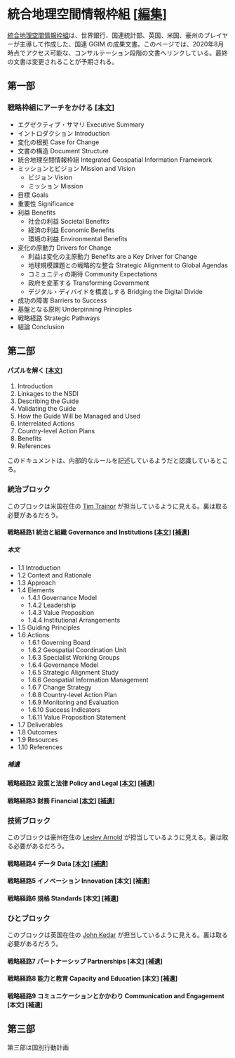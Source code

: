 # 統合地理空間情報枠組 [[編集](https://github.com/hfu/igif/edit/gh-pages/index.md)]
[統合地理空間情報枠組](https://ggim.un.org/IGIF/)は、世界銀行、国連統計部、英国、米国、豪州のプレイヤーが主導して作成した、国連 GGIM の成果文書。このページでは、2020年8月時点でアクセス可能な、コンサルテーション段階の文書へリンクしている。最終の文書は変更されることが予期される。

## 第一部
### 戦略枠組にアーチをかける [[本文](https://ggim.un.org/meetings/GGIM-committee/8th-Session/documents/Part%201-IGIF-Overarching-Strategic-Framework-24July2018.pdf)]
- エグゼクティブ・サマリ Executive Summary
- イントロダクション Introduction
- 変化の根拠 Case for Change
- 文書の構造 Document Structure
- 統合地理空間情報枠組 Integrated Geospatial Information Framework
- ミッションとビジョン Mission and Vision
  - ビジョン Vision
  - ミッション Mission
- 目標 Goals
- 重要性 Significance
- 利益 Benefits
  - 社会の利益 Societal Benefits
  - 経済の利益 Economic Benefits
  - 環境の利益 Environmental Benefits
- 変化の原動力 Drivers for Change
  - 利益は変化の主原動力 Benefits are a Key Driver for Change
  - 地球規模課題との戦略的な整合 Strategic Alignment to Global Agendas
  - コミュニティの期待 Community Expectations
  - 政府を変革する Transforming Government
  - デジタル・ディバイドを橋渡しする Bridging the Digital Divide
- 成功の障害 Barriers to Success
- 基盤となる原則 Underpinning Principles
- 戦略経路 Strategic Pathways
- 結論 Conclusion

## 第二部
#### パズルを解く [[本文](https://ggim.un.org/IGIF/documents/Solving%20the%20Puzzle%2013Dec2019%20GLOBAL%20CONSULTATION.pdf)]
1. Introduction
2. Linkages to the NSDI
3. Describing the Guide
4. Validating the Guide
5. How the Guide Will be Managed and Used
6. Interrelated Actions
7. Country-level Action Plans
8. Benefits
9. References

このドキュメントは、内部的なルールを記述しているようだと認識しているところ。

### 統治ブロック
このブロックは米国在住の [Tim Trainor](https://www.unggim6hlf.org/unggim6hlf/contenttabs/?ctid=3103#download-45985) が担当しているように見える。裏は取る必要があるだろう。
#### 戦略経路1 統治と組織 Governance and Institutions [[本文](https://ggim.un.org/IGIF/documents/SP1%20-%20Governance%20and%20Institutions%2013Dec2019%20GLOBAL%20CONSULTATION.pdf)] [[補遺](https://ggim.un.org/IGIF/documents/SP1%20-%20Appendices%2013Dec2019%20GLOBAL%20CONSULTATION.pdf)]
##### 本文
- 1.1 Introduction
- 1.2 Context and Rationale
- 1.3 Approach
- 1.4 Elements
  - 1.4.1 Governance Model
  - 1.4.2 Leadership
  - 1.4.3 Value Proposition
  - 1.4.4 Institutional Arrangements
- 1.5 Guiding Principles
- 1.6 Actions
  - 1.6.1 Governing Board
  - 1.6.2 Geospatial Coordination Unit
  - 1.6.3 Specialist Working Groups
  - 1.6.4 Governance Model
  - 1.6.5 Strategic Alignment Study
  - 1.6.6 Geospatial Information Management
  - 1.6.7 Change Strategy
  - 1.6.8 Country-level Action Plan
  - 1.6.9 Monitoring and Evaluation
  - 1.6.10 Success Indicators
  - 1.6.11 Value Proposition Statement
- 1.7 Deliverables
- 1.8 Outcomes
- 1.9 Resources
- 1.10 References

##### 補遺

#### 戦略経路2 政策と法律 Policy and Legal [[本文](https://ggim.un.org/IGIF/documents/SP2-Policy-and-Legal-23Feb2020-GLOBAL-CONSULTATION.pdf)] [[補遺](https://ggim.un.org/IGIF/documents/SP2-%20Appendices-23Feb2020-GLOBAL-CONSULTATION.pdf)]
#### 戦略経路3 財務 Financial [[本文](https://ggim.un.org/IGIF/documents/SP3-Financial-19Jun2020-GLOBAL-CONSULTATION.pdf)] [[補遺](https://ggim.un.org/IGIF/documents/SP3-Appendices-19Jun2020-GLOBAL-CONSULTATION.pdf)]
### 技術ブロック
このブロックは豪州在住の [Lesley Arnold](https://www.unggim6hlf.org/unggim6hlf/contenttabs/?ctid=3103#download-45986) が担当しているように見える。裏は取る必要があるだろう。
#### 戦略経路4 データ Data [[本文](https://ggim.un.org/IGIF/documents/SP4-Data_10Jan2020_GLOBAL_CONSULTATION.pdf)] [[補遺](https://ggim.un.org/IGIF/documents/SP4-Appendices-26Feb2020-GLOBAL-CONSULTATION.pdf)]
#### 戦略経路5 イノベーション Innovation [本文] [補遺]
#### 戦略経路6 規格 Standards [本文] [補遺]
### ひとブロック
このブロックは英国在住の [John Kedar](https://www.unggim6hlf.org/unggim6hlf/contenttabs/?ctid=3103#download-45987) が担当しているように見える。裏は取る必要があるだろう。
#### 戦略経路7 パートナーシップ Partnerships [本文] [補遺]
#### 戦略経路8 能力と教育 Capacity and Education [本文] [補遺]
#### 戦略経路9 コミュニケーションとかかわり Communication and Engagement [本文] [補遺]

## 第三部
第三部は国別行動計画
